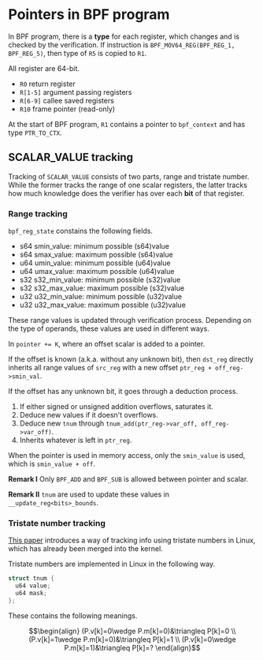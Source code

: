 # Pointers in BPF program

In BPF program, there is a **type** for each register, which changes and is
checked by the verification. If instruction is `BPF_MOV64_REG(BPF_REG_1, BPF_REG_5)`,
then type of `R5` is copied to `R1`.

All register are 64-bit.

- `R0` return register
- `R[1-5]` argument passing registers
- `R[6-9]` callee saved registers
- `R10` frame pointer (read-only)

At the start of BPF program, `R1` contains a pointer to `bpf_context` and has
type `PTR_TO_CTX`.

## SCALAR_VALUE tracking

Tracking of `SCALAR_VALUE` consists of two parts, range and tristate number.
While the former tracks the range of one scalar registers, the latter tracks
how much knowledge does the verifier has over each **bit** of that register.

### Range tracking

`bpf_reg_state` constains the following fields.

- s64 smin_value: minimum possible (s64)value
- s64 smax_value: maximum possible (s64)value
- u64 umin_value: minimum possible (u64)value
- u64 umax_value: maximum possible (u64)value
- s32 s32_min_value: minimum possible (s32)value
- s32 s32_max_value: maximum possible (s32)value
- u32 u32_min_value: minimum possible (u32)value
- u32 u32_max_value: maximum possible (u32)value

These range values is updated through verification process.
Depending on the type of operands, these values are used in different ways.

In `pointer += K`, where an offset scalar is added to a pointer.

If the offset is known (a.k.a. without any unknown bit), then `dst_reg`
directly inherits all range values of `src_reg` with a new offset
`ptr_reg + off_reg->smin_val`.

If the offset has any unknown bit, it goes through a deduction process.

1. If either signed or unsigned addition overflows, saturates it.
2. Deduce new values if it doesn't overflows.
3. Deduce new `tnum` through `tnum_add(ptr_reg->var_off, off_reg->var_off)`.
4. Inherits whatever is left in `ptr_reg`.

When the pointer is used in memory access, only the `smin_value` is used,
which is `smin_value + off`.

**Remark I** Only `BPF_ADD` and `BPF_SUB` is allowed between pointer and scalar.

**Remark II** `tnum` are used to update these values in `__update_reg<bits>_bounds`.

### Tristate number tracking

[This paper](https://arxiv.org/pdf/2105.05398.pdf) introduces a way of tracking info
using tristate numbers in Linux, which has already been merged into the kernel.

Tristate numbers are implemented in Linux in the following way.

```c
struct tnum {
  u64 value;
  u64 mask;
};
```

These contains the following meanings.

$$\begin{align}
(P.v[k]=0\wedge P.m[k]=0)&\triangleq P[k]=0 \\
(P.v[k]=1\wedge P.m[k]=0)&\triangleq P[k]=1 \\
(P.v[k]=0\wedge P.m[k]=1)&\triangleq P[k]=?
\end{align}$$
